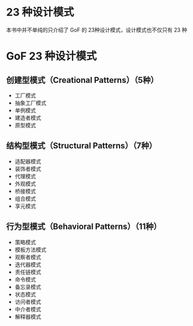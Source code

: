 # 23 种设计模式
本书中并不单纯的只介绍了 GoF 的 23种设计模式，设计模式也不仅只有 23 种

# GoF 23 种设计模式
## 创建型模式（Creational Patterns）（5种）
- 工厂模式
- 抽象工厂模式
- 单例模式
- 建造者模式
- 原型模式


## 结构型模式（Structural Patterns）（7种）
- 适配器模式
- 装饰者模式
- 代理模式
- 外观模式
- 桥接模式
- 组合模式
- 享元模式


## 行为型模式（Behavioral Patterns）（11种）
- 策略模式
- 模板方法模式
- 观察者模式
- 迭代器模式
- 责任链模式
- 命令模式
- 备忘录模式
- 状态模式
- 访问者模式
- 中介者模式
- 解释器模式

